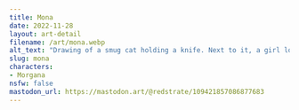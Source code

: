 ```yaml
---
title: Mona
date: 2022-11-28
layout: art-detail
filename: /art/mona.webp
alt_text: "Drawing of a smug cat holding a knife. Next to it, a girl looking up into the sky. She’s dressed in a casual, breezy shirt and shorts."
slug: mona
characters:
- Morgana
nsfw: false
mastodon_url: https://mastodon.art/@redstrate/109421857086877683
---
```

